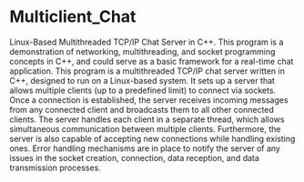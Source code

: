 # Multiclient_Chat
Linux-Based Multithreaded TCP/IP Chat Server in C++.
This program is a demonstration of networking, multithreading, and socket programming concepts in C++, and could serve as a basic framework for a real-time chat application.
This program is a multithreaded TCP/IP chat server written in C++, designed to run on a Linux-based system. It sets up a server that allows multiple clients (up to a predefined limit) to connect via sockets. Once a connection is established, the server receives incoming messages from any connected client and broadcasts them to all other connected clients. The server handles each client in a separate thread, which allows simultaneous communication between multiple clients. Furthermore, the server is also capable of accepting new connections while handling existing ones. Error handling mechanisms are in place to notify the server of any issues in the socket creation, connection, data reception, and data transmission processes.
